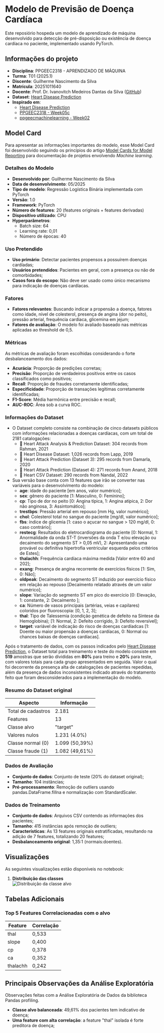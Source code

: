 # Modelo de Previsão de Doença Cardíaca

Este reposiório hospeda um modelo de aprendizado de máquina desenvolvido para detecção de pré-disposição ou existência de doença cardíaca no paciente, implementado usando PyTorch.

## Informações do projeto

- **Disciplina**: PPGEEC2318 - APRENDIZADO DE MÁQUINA
- **Turma**: T01 (2025.1)
- **Discente**: Guilherme Nascimento da Silva
- **Matrícula**: 20251011640
- **Docente**: Prof. Dr. Ivanovitch Medeiros Dantas da Silva ([GitHub](https://github.com/ivanovitchm))
- **Dataset**: [Heart Disease Prediction](https://www.kaggle.com/datasets/mfarhaannazirkhan/heart-dataset/data)
- **Inspirado em**: 
  - [Heart Disease Prediction](https://github.com/maxim-eyengue/Heart-Disease-App)
  - [PPGEEC2318 - Week05c](https://github.com/ivanovitchm/PPGEEC2318/blob/main/lessons/week05/week05c.ipynb)
  - [ppgeecmachinelearning - Week02](https://github.com/ivanovitchm/ppgeecmachinelearning/tree/main/lessons/week_02/sources)

## Model Card

Para apresentar as informações importantes do modelo, esse Model Card foi desenvolvido seguindo os princípios do artigo [Model Cards for Model Reporting](https://arxiv.org/pdf/1810.03993) para documentação de projetos envolvendo *Machine learning*.

### Detalhes do Modelo

- **Desenvolvido por**: Guilherme Nascimento da Silva
- **Data de desenvolvimento**: 05/2025
- **Tipo de modelo**: Regressão Logística Binária implementada com PyTorch
- **Versão**: 1.0
- **Framework**: PyTorch
- **Número de features**: 20 (features originais + features derivadas)
- **Dispositivo utilizado**: CPU
- **Hyperparâmetros**:
  - Batch size: 64
  - Learning rate: 0,01
  - Número de épocas: 40

### Uso Pretendido

- **Uso primário**: Detectar pacientes propensos a possuírem doenças cardíadas;
- **Usuários pretendidos**: Pacientes em geral, com a presença ou não de comorbidades;
- **Casos fora do escopo**: Não deve ser usado como único mecanismo para indicação de doenças cardíacas.

### Fatores

- **Fatores relevantes**: Buscando indicar a propensão a doença, fatores como idade, nível de colesterol, presença de angina (dor no peito), pressão arterial, frequência cardiaca, glicemina em jejum;
- **Fatores de avaliação**: O modelo foi avaliado baseado nas métricas aplicadas ao threshold de 0,5.

### Métricas

As métricas de avaliação foram escolhidas considerando o forte desbalanceamento dos dados:

- **Acurácia**: Proporção de predições corretas;
- **Precisão**: Proporção de verdadeiros positivos entre os casos classificados como positivos;
- **Recall**: Proporção de fraudes corretamente identificadas;
- **Especificidade**: Proporção de transações legítimas corretamente identificadas;
- **F1-Score**: Média harmônica entre precisão e recall;
- **AUC-ROC**: Área sob a curva ROC.

### Informações do Dataset

- O Dataset completo consiste na combinação de cinco datasets públicos com informações relacionadas a doenças cardíacas, com um total de 2181 catalogações:
  <ul>
      <li> 📝 Heart Attack Analysis & Prediction Dataset: 304 records from Rahman, 2021</li>
      <li> 📝 Heart Disease Dataset: 1,026 records from Lapp, 2019</li>
      <li> 📝 Heart Attack Prediction (Dataset 3): 295 records from Damarla, 2020</li>
      <li> 📝 Heart Attack Prediction (Dataset 4): 271 records from Anand, 2018</li>
      <li> 📝 Heart CSV Dataset: 290 records from Nandal, 2022</li>
  </ul>
- Sua versão base conta com 13 features que irão se converter nas variáveis para o desenvolvimento do modelo:
  - **age**: idade do paciente [em anos, valor numérico];
  - **sex**: gênero do paciente [1: Masculino, 0: Feminino];
  - **cp**: Tipo de dor no peito [0: Angina típica, 1: Angina atípica, 2: Dor não anginosa, 3: Assintomático];
  - **trestbps**: Pressão arterial em repouso [mm Hg, valor numérico];
  - **chol**: Colesterol total no sangue do paciente [mg/dl, valor numérico];
  - **fbs**: índice de glicemia [1: caso o açucar no sangue > 120 mg/dl, 0: caso contrário];
  - **restecg**: Resultados do eletrocardiograma do paciente [0: Normal, 1: Anormalidade da onda ST-T (inversões da onda T e/ou elevação ou decaimento do segmento ST > 0,05 mV), 2: Apresentando uma provável ou definitiva hipertrofia ventricular esquerda pelos critérios de Estes];
  - **thalachh**: Frequência cardíaca máxima medida [Valor entre 60 and 202];
  - **exang**: Presença de angina recorrente de exercícios físicos [1: Sim, 0: Não];
  - **oldpeak**: Decaímento do segmento ST induzido por exercício físico em relação ao repouso [Decaímento relatado através de um valor numérico];
  - **slope**: Variação do segmento ST em  pico do exercício [0: Elevação, 1: constante, 2: Decaímento ];
  - **ca**: Número de vasos principais (artérias, veias e capilares) coloridos por fluoroscopia: [0, 1, 2, 3];
  - **thal**: Tipo de Talessemia (condição genética de defeito na Síntese da Hemoglobina); [1: Normal, 2: Defeito corrigido, 3: Defeito reversível];
  - **target**: variável de indicação do risco de doenças cardíadcas [1: Doente ou maior propensão a doenças cardíacas, 0: Normal ou chances baixas de doenças cardíacas].

Após o tratamento de dados, com os passos indicados pelo [Heart Disease Prediction](https://github.com/maxim-eyengue/Heart-Disease-App), o Dataset total para treinamento e teste do modelo consiste em **519** amostras que serão divididas em **80%** para treino e **20%** para teste, com valores totais para cada grupo apresentados em seguida. Valor o qual foi decorrente da presença alta de catalogações de pacientes repedidas, além da presença de dados inconsistentes indicado através do tratamento feito que foram desconsiderados para a implementação do modelo.

### Resumo do Dataset original

| Aspecto | Informação |
|---------|------------|
| Total de cadastros | 2.181 |
| Features | 13  |
| Classe alvo | "target"  |
| Valores nulos | 1.231 (4.0%)|
| Classe normal (0) | 1.099 (50,39%) |
| Classe fraude (1) | 1.082 (49,61%) |

### Dados de Avaliação

- **Conjunto de dados**: Conjunto de teste (20% do dataset original);
- **Tamanho**: 104 instâncias;
- **Pré-processamento**: Remoção de outliers usando pandas.DataFrame.fillna e normalização com StandardScaler.

### Dados de Treinamento

- **Conjunto de dados**: Arquivos CSV contendo as informações dos pacientes;
- **Tamanho**: 415 instâncias após remoção de outliers;
- **Características**: As 13 features originais estratificadas, resultando na adição de 7 features, totalizando 20 features;
- **Desbalanceamento original**: 1,35:1 (normais:doentes).

## Visualizações

As seguintes visualizações estão disponíveis no notebook:

1. **Distribuição das classes**  
   ![Distribuição da classe alvo](images/class_distribution.png)
   
## Tabelas Adicionais

### Top 5 Features Correlacionadas com o alvo

| Feature | Correlação |
|---------|------------|
| thal | 	0,533 |
| slope | 0,400 |
| cp | 0,378 |
| ca | 0,352 |
| thalachh | 0,242 |


## Principais Observações da Análise Exploratória

Observações feitas com a Análise Exploratória de Dados da biblioteca Pandas profiling.

- **Classe alvo balanceada**: 49,61% dos pacientes tem indicativo de doença;
- **Uma feature com alta correlação**: a feature "thal" isolada é forte preditora de doença; 
